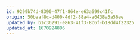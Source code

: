 ```yaml
---
id: 9299b74d-8390-47f1-864e-e63a699c41fc
origin: 50baaf8c-d400-4df2-88a4-a6438a5a56ee
updated_by: b1c36291-e863-41f3-8c6f-b18dd4f22325
updated_at: 1670924896
---
```

